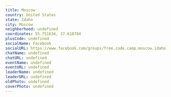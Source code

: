 ```yaml
---
title: Moscow
country: United States
state: Idaho
city: Moscow
neighborhood: undefined
coordinates: 55.751634, 37.618704
plusCode: undefined
socialName: Facebook
socialURL: https://www.facebook.com/groups/free.code.camp.moscow.idaho
chatName: undefined
chatURL: undefined
eventName: undefined
eventURL: undefined
leaderName: undefined
leaderURL: undefined
oldPhoto: undefined
coverPhoto: undefined
---
```

